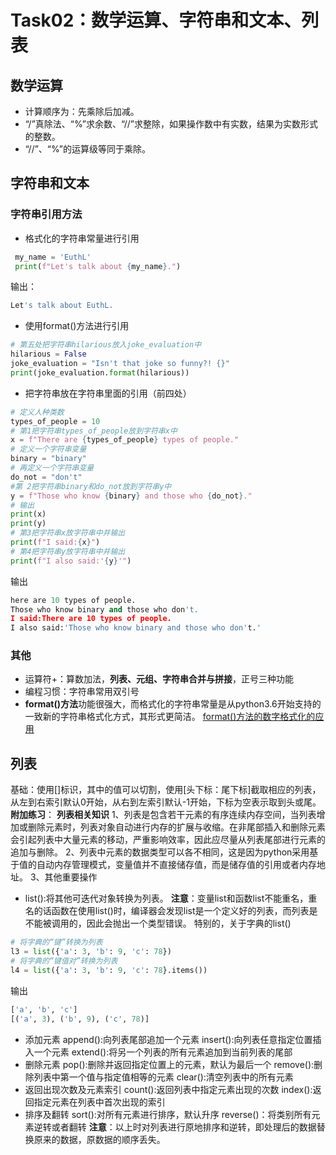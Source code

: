 # Task02：数学运算、字符串和文本、列表
## 数学运算
- 计算顺序为：先乘除后加减。
- “/”真除法、“%”求余数、“//”求整除，如果操作数中有实数，结果为实数形式的整数。
- “//”、“%”的运算级等同于乘除。
 ## 字符串和文本
 ### 字符串引用方法
 - 格式化的字符串常量进行引用
``` python 
 my_name = 'EuthL'
 print(f"Let's talk about {my_name}.")
```
 输出：
``` python
Let's talk about EuthL.
```
 - 使用format()方法进行引用
``` python 
# 第五处把字符串hilarious放入joke_evaluation中
hilarious = False 
joke_evaluation = "Isn't that joke so funny?! {}"
print(joke_evaluation.format(hilarious))
```
 - 把字符串放在字符串里面的引用（前四处）

``` python
# 定义人种类数
types_of_people = 10
# 第1把字符串types_of_people放到字符串x中
x = f"There are {types_of_people} types of people."
# 定义一个字符串变量
binary = "binary"
# 再定义一个字符串变量
do_not = "don't"
#第 2把字符串binary和do_not放到字符串y中
y = f"Those who know {binary} and those who {do_not}."
# 输出
print(x)
print(y)
# 第3把字符串x放字符串中并输出
print(f"I said:{x}")
# 第4把字符串y放字符串中并输出
print(f"I also said:'{y}'")
```
输出

``` python
here are 10 types of people.
Those who know binary and those who don't.
I said:There are 10 types of people.
I also said:'Those who know binary and those who don't.'
```

  ### 其他
 -  运算符+：算数加法，**列表、元组、字符串合并与拼接**，正号三种功能
 -  编程习惯：字符串常用双引号
 - **format()方法**功能很强大，而格式化的字符串常量是从python3.6开始支持的一致新的字符串格式化方式，其形式更简洁。
  [format()方法的数字格式化的应用](https://www.runoob.com/python/att-string-format.html)
  ## 列表
  基础：使用[]标识，其中的值可以切割，使用[头下标：尾下标]截取相应的列表，从左到右索引默认0开始，从右到左索引默认-1开始，下标为空表示取到头或尾。
  **附加练习**：
  **列表相关知识**
  1、列表是包含若干元素的有序连续内存空间，当列表增加或删除元素时，列表对象自动进行内存的扩展与收缩。在非尾部插入和删除元素会引起列表中大量元素的移动，严重影响效率，因此应尽量从列表尾部进行元素的追加与删除。
  2、列表中元素的数据类型可以各不相同，这是因为python采用基于值的自动内存管理模式，变量值并不直接储存值，而是储存值的引用或者内存地址。
  3、其他重要操作
  - list():将其他可迭代对象转换为列表。
    **注意**：变量list和函数list不能重名，重名的话函数在使用list()时，编译器会发现list是一个定义好的列表，而列表是不能被调用的，因此会抛出一个类型错误。
	特别的，关于字典的list()
``` python
# 将字典的“键”转换为列表
l3 = list({'a': 3, 'b': 9, 'c': 78})
# 将字典的“键值对”转换为列表
l4 = list({'a': 3, 'b': 9, 'c': 78}.items())
```
输出

``` python
['a', 'b', 'c']
[('a', 3), ('b', 9), ('c', 78)]
```
- 添加元素
  append():向列表尾部追加一个元素
  insert():向列表任意指定位置插入一个元素
  extend():将另一个列表的所有元素追加到当前列表的尾部
 - 删除元素
   pop():删除并返回指定位置上的元素，默认为最后一个
   remove():删除列表中第一个值与指定值相等的元素
   clear():清空列表中的所有元素
  - 返回出现次数及元素索引
   count():返回列表中指定元素出现的次数
  index():返回指定元素在列表中首次出现的索引
 - 排序及翻转
   sort():对所有元素进行排序，默认升序
  reverse()：将类别所有元素逆转或者翻转
  **注意**：以上时对列表进行原地排序和逆转，即处理后的数据替换原来的数据，原数据的顺序丢失。
